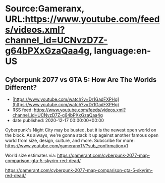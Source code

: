 # Source:Gameranx, URL:https://www.youtube.com/feeds/videos.xml?channel_id=UCNvzD7Z-g64bPXxGzaQaa4g, language:en-US

## Cyberpunk 2077 vs GTA 5: How Are The Worlds Different?
 - [https://www.youtube.com/watch?v=Dr1GadFXPHg](https://www.youtube.com/watch?v=Dr1GadFXPHg)
 - RSS feed: https://www.youtube.com/feeds/videos.xml?channel_id=UCNvzD7Z-g64bPXxGzaQaa4g
 - date published: 2020-12-17 00:00:00+00:00

Cyberpunk's Night City may be busted, but it is the newest open world on the block. As always, we're gonna stack it up against another famous open world from size, design, culture, and more.
Subscribe for more: https://www.youtube.com/gameranxTV?sub_confirmation=1

World size estimates via:
https://gamerant.com/cyberpunk-2077-map-comparison-gta-5-skyrim-red-dead/

https://gamerant.com/cyberpunk-2077-map-comparison-gta-5-skyrim-red-dead/

